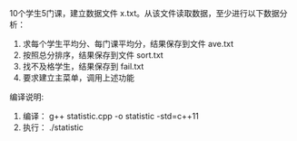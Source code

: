 10个学生5门课，建立数据文件 x.txt。从该文件读取数据，至少进行以下数据分析：

1. 求每个学生平均分、每门课平均分，结果保存到文件 ave.txt
2. 按照总分排序，结果保存到文件 sort.txt
3. 找不及格学生，结果保存到 fail.txt
4. 要求建立主菜单，调用上述功能

编译说明:

1. 编译： g++ statistic.cpp -o statistic -std=c++11
2. 执行： ./statistic

